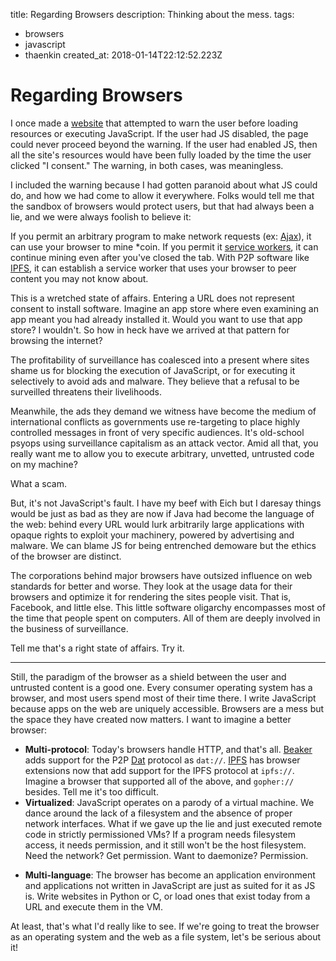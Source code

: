 title: Regarding Browsers
description: Thinking about the mess.
tags:
- browsers
- javascript
- thaenkin
created_at: 2018-01-14T22:12:52.223Z

# Regarding Browsers

I once made a [website][zine] that attempted to warn the user before loading resources or executing JavaScript. If the user had JS disabled, the page could never proceed beyond the warning. If the user had enabled JS, then all the site's resources would have been fully loaded by the time the user clicked "I consent." The warning, in both cases, was meaningless.

I included the warning because I had gotten paranoid about what JS could do, and how we had come to allow it everywhere. Folks would tell me that the sandbox of browsers would protect users, but that had always been a lie, and we were always foolish to believe it:

If you permit an arbitrary program to make network requests (ex: [Ajax][ajax]), it can use your browser to mine \*coin. If you permit it [service workers][service-workers], it can continue mining even after you've closed the tab. With P2P software like [IPFS][ipfs], it can establish a service worker that uses your browser to peer content you may not know about.

This is a wretched state of affairs. Entering a URL does not represent consent to install software. Imagine an app store where even examining an app meant you had already installed it. Would you want to use that app store? I wouldn't. So how in heck have we arrived at that pattern for browsing the internet?

The profitability of surveillance has coalesced into a present where sites shame us for blocking the execution of JavaScript, or for executing it selectively to avoid ads and malware. They believe that a refusal to be surveilled threatens their livelihoods.

Meanwhile, the ads they demand we witness have become the medium of international conflicts as governments use re-targeting to place highly controlled messages in front of very specific audiences. It's old-school psyops using surveillance capitalism as an attack vector. Amid all that, you really want me to allow you to execute arbitrary, unvetted, untrusted code on my machine?

What a scam.

But, it's not JavaScript's fault. I have my beef with Eich but I daresay things would be just as bad as they are now if Java had become the language of the web: behind every URL would lurk arbitrarily large applications with opaque rights to exploit your machinery, powered by advertising and malware. We can blame JS for being entrenched demoware but the ethics of the browser are distinct.

The corporations behind major browsers have outsized influence on web standards for better and worse. They look at the usage data for their browsers and optimize it for rendering the sites people visit. That is, Facebook, and little else. This little software oligarchy encompasses most of the time that people spent on computers. All of them are deeply involved in the business of surveillance.

Tell me that's a right state of affairs. Try it.

-----

Still, the paradigm of the browser as a shield between the user and untrusted content is a good one. Every consumer operating system has a browser, and most users spend most of their time there. I write JavaScript because apps on the web are uniquely accessible. Browsers are a mess but the space they have created now matters. I want to imagine a better browser:

* **Multi-protocol**: Today's browsers handle HTTP, and that's all. [Beaker][beaker] adds support for the P2P [Dat][dat] protocol as `dat://`. [IPFS][ipfs] has browser extensions now that add support for the IPFS protocol at `ipfs://`. Imagine a browser that supported all of the above, and `gopher://` besides. Tell me it's too difficult.
* **Virtualized**: JavaScript operates on a parody of a virtual machine. We dance around the lack of a filesystem and the absence of proper network interfaces. What if we gave up the lie and just executed remote code in strictly permissioned VMs? If a program needs filesystem access, it needs permission, and it still won't be the host filesystem. Need the network? Get permission. Want to daemonize? Permission.
- **Multi-language**: The browser has become an application environment and applications not written in JavaScript are just as suited for it as JS is. Write websites in Python or C, or load ones that exist today from a URL and execute them in the VM.

At least, that's what I'd really like to see. If we're going to treat the browser as an operating system and the web as a file system, let's be serious about it!

[ajax]: https://developer.mozilla.org/en-US/docs/Web/Guide/AJAX
[beaker]: https://beakerbrowser.com/
[ipfs]: https://ipfs.io
[service-workers]: https://developer.mozilla.org/en-US/docs/Web/API/Service_Worker_API
[zine]: https://garbados.github.io/zine/#/
[dat]: https://datproject.org/
